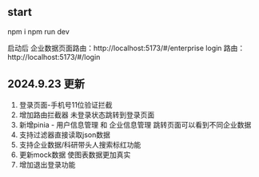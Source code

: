 ## start

npm i
npm run dev

启动后
企业数据页面路由：http://localhost:5173/#/enterprise
login 路由： http://localhost:5173/#/login

## 2024.9.23 更新

1. 登录页面-手机号11位验证拦截
2. 增加路由拦截器 未登录状态跳转到登录页面
3. 新增pinia - 用户信息管理 和 企业信息管理 跳转页面可以看到不同企业数据
4. 支持过滤器直接读取json数据
5. 支持企业数据/科研带头人搜索标红功能
6. 更新mock数据 使图表数据更加真实
7. 增加退出登录功能
